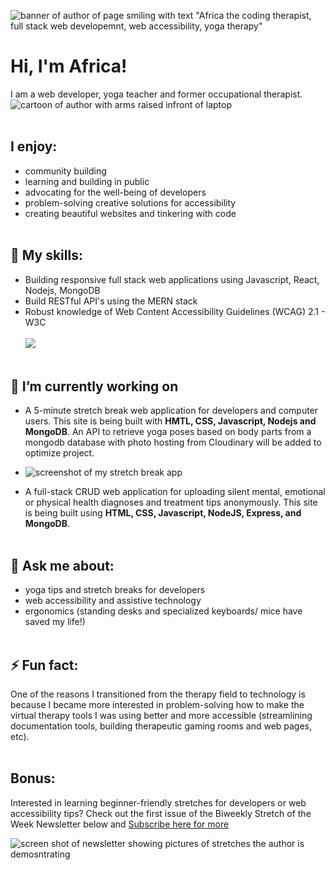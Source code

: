 
![banner of author of page smiling with text "Africa the coding therapist, full stack web developemnt, web accessibility, yoga therapy" ](https://user-images.githubusercontent.com/96845068/196580163-451d7b0b-c86b-4233-8f16-eb3647fee701.png)

# Hi, I'm Africa! 
I am a web developer, yoga teacher and former occupational therapist.<br>
![cartoon of author with arms raised infront of laptop](https://user-images.githubusercontent.com/96845068/193475763-1ba697c8-28d7-4870-ae8b-ad0889506398.gif)<br><br>

## I enjoy:
* community building
* learning and building in public
* advocating for the well-being of developers
* problem-solving creative solutions for accessibility
* creating beautiful websites and tinkering with code <br><br>

## 🌱 My skills:
* Building responsive full stack web applications using Javascript, React, Nodejs, MongoDB
* Build RESTful API's using the MERN stack
* Robust knowledge of Web Content Accessibility Guidelines (WCAG) 2.1 - W3C<br><br>
<img src="https://github-readme-stats.vercel.app/api/top-langs?username=codingtherapist"/><br><br>


## 🔭 I’m currently working on 

  - A 5-minute stretch break web application for developers and computer users.   This site is being built with <b>HMTL, CSS, Javascript, Nodejs and MongoDB</b>. An API to retrieve yoga poses based on body parts from a mongodb database with photo hosting from Cloudinary will be added to optimize project.
  - ![screenshot of my stretch break app](https://user-images.githubusercontent.com/96845068/193476091-a9e68a0f-52ae-42dd-a61c-8c35fb0be827.gif)

  - A full-stack CRUD web application for uploading silent mental, emotional or physical health diagnoses and treatment tips anonymously. This site is being built using <b>HTML, CSS, Javascript, NodeJS, Express, and MongoDB</b>.<br><br>

## 💬 Ask me about:
* yoga tips and stretch breaks for developers
* web accessibility and assistive technology 
* ergonomics (standing desks and specialized keyboards/ mice have saved my life!)<br><br>


## ⚡ Fun fact:
One of the reasons I transitioned from the therapy field to technology is because I became more interested in problem-solving how to make the virtual therapy tools I was using better and more accessible (streamlining documentation tools, building therapeutic gaming rooms and web pages, etc).<br><br>

## Bonus:
Interested in learning beginner-friendly stretches for developers or web accessibility tips? Check out the first issue of the Biweekly Stretch of the Week Newsletter below and [Subscribe here for more](https://www.getrevue.co/profile/Africakenyah?via=twitter-profile)




![screen shot of newsletter showing pictures of stretches the author is demosntrating](https://user-images.githubusercontent.com/96845068/180640332-4f27515b-8159-41a6-8dc1-7481ab92bb93.png)

